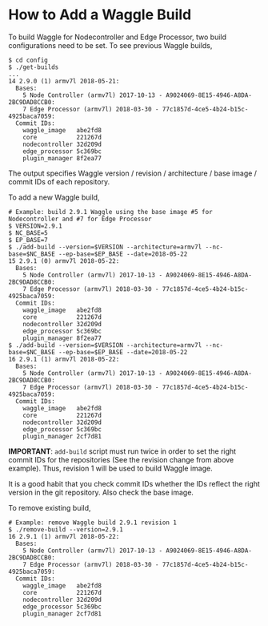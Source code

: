<!--
waggle_topic=IGNORE
-->

# How to Add a Waggle Build
To build Waggle for Nodecontroller and Edge Processor, two build configurations need to be set. To see previous Waggle builds,
```
$ cd config
$ ./get-builds
...
14 2.9.0 (1) armv7l 2018-05-21:
  Bases:
    5 Node Controller (armv7l) 2017-10-13 - A9024069-8E15-4946-A8DA-2BC9DAD8CCB0:
    7 Edge Processor (armv7l) 2018-03-30 - 77c1857d-4ce5-4b24-b15c-4925baca7059:
  Commit IDs:
    waggle_image   abe2fd8
    core           221267d
    nodecontroller 32d209d
    edge_processor 5c369bc
    plugin_manager 8f2ea77
```
The output specifies Waggle version / revision / architecture / base image / commit IDs of each repository.

To add a new Waggle build,
```
# Example: build 2.9.1 Waggle using the base image #5 for Nodecontroller and #7 for Edge Processor
$ VERSION=2.9.1
$ NC_BASE=5
$ EP_BASE=7
$ ./add-build --version=$VERSION --architecture=armv7l --nc-base=$NC_BASE --ep-base=$EP_BASE --date=2018-05-22
15 2.9.1 (0) armv7l 2018-05-22:
  Bases:
    5 Node Controller (armv7l) 2017-10-13 - A9024069-8E15-4946-A8DA-2BC9DAD8CCB0:
    7 Edge Processor (armv7l) 2018-03-30 - 77c1857d-4ce5-4b24-b15c-4925baca7059:
  Commit IDs:
    waggle_image   abe2fd8
    core           221267d
    nodecontroller 32d209d
    edge_processor 5c369bc
    plugin_manager 8f2ea77
$ ./add-build --version=$VERSION --architecture=armv7l --nc-base=$NC_BASE --ep-base=$EP_BASE --date=2018-05-22
16 2.9.1 (1) armv7l 2018-05-22:
  Bases:
    5 Node Controller (armv7l) 2017-10-13 - A9024069-8E15-4946-A8DA-2BC9DAD8CCB0:
    7 Edge Processor (armv7l) 2018-03-30 - 77c1857d-4ce5-4b24-b15c-4925baca7059:
  Commit IDs:
    waggle_image   abe2fd8
    core           221267d
    nodecontroller 32d209d
    edge_processor 5c369bc
    plugin_manager 2cf7d81
```
__IMPORTANT__: `add-build` script must run twice in order to set the right commit IDs for the repositories (See the revision change from above example). Thus, revision 1 will be used to build Waggle image.

It is a good habit that you check commit IDs whether the IDs reflect the right version in the git repository. Also check the base image.

To remove existing build,
```
# Example: remove Waggle build 2.9.1 revision 1
$ ./remove-build --version=2.9.1
16 2.9.1 (1) armv7l 2018-05-22:
  Bases:
    5 Node Controller (armv7l) 2017-10-13 - A9024069-8E15-4946-A8DA-2BC9DAD8CCB0:
    7 Edge Processor (armv7l) 2018-03-30 - 77c1857d-4ce5-4b24-b15c-4925baca7059:
  Commit IDs:
    waggle_image   abe2fd8
    core           221267d
    nodecontroller 32d209d
    edge_processor 5c369bc
    plugin_manager 2cf7d81
```

